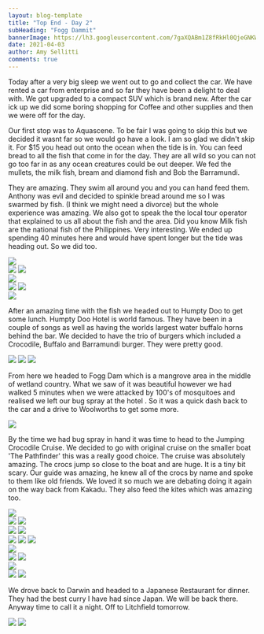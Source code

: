 ```yaml
---
layout: blog-template
title: "Top End - Day 2"
subHeading: "Fogg Dammit"
bannerImage: https://lh3.googleusercontent.com/7gaXQABm1Z8fRkHl0QjeGNKWv7lURBw2NjSmBL3s60DBVtyNV0f3rhNl-ouOdLXS73xA2xr31jjiAUYooWD01WnpnP-Z1ug2KRa49rYunhKqH02cOlmBSZcCG0BeF0P4BlwpYt3Bkoo=w2400
date: 2021-04-03
author: Amy Sellitti
comments: true
---
```


Today after a very big sleep we went out to go and collect the car. We have rented a car from enterprise and so far they have been a delight to deal with. We got upgraded to a compact SUV which is brand new. After the car ick up we did some boring shopping for Coffee and other supplies and then we were off for the day.

Our first stop was to Aquascene. To be fair I was going to skip this but we decided it wasnt far so we would go have a look. I am so glad we didn't skip it. For $15 you head out onto the ocean when the tide is in. You can feed bread to all the fish that come in for the day. They are all wild so you can not go too far in as any ocean creatures could be out deeper. We fed the mullets, the milk fish, bream and diamond fish and Bob the Barramundi.

They are amazing. They swim all around you and you can hand feed them. Anthony was evil and decided to spinkle bread around me so I was swarmed by fish. (I think we might need a divorce) but the whole experience was amazing. We also got to speak the the local tour operator that explained to us all about the fish and the area. Did you know Milk fish are the national fish of the Philippines. Very interesting. We ended up spending 40 minutes here and would have spent longer but the tide was heading out. So we did too.

<div class="center-image"><img src="http://photos-2.asapadventures.com/blogs/2021topend/2021-04-03/PXL_20210403_011852067.jpg_compressed.JPEG" /></div>
<div class="grid-2c">
  <img src="http://photos-2.asapadventures.com/blogs/2021topend/2021-04-03/PXL_20210403_014011129.jpg_compressed.JPEG"/>
  <img src="http://photos-2.asapadventures.com/blogs/2021topend/2021-04-03/PXL_20210403_013554300.jpg_compressed.JPEG"/>
</div>
<div class="center-image"><img src="http://photos-2.asapadventures.com/blogs/2021topend/2021-04-03/PXL_20210403_013719504.MP.jpg_compressed.JPEG" /></div>
<div class="grid-2c">
  <img src="http://photos-2.asapadventures.com/blogs/2021topend/2021-04-03/PXL_20210403_014120482.jpg_compressed.JPEG"/>
  <img src="http://photos-2.asapadventures.com/blogs/2021topend/2021-04-03/PXL_20210403_014146479.jpg_compressed.JPEG"/>
</div>
<div class="center-image"><img src="http://photos-2.asapadventures.com/blogs/2021topend/2021-04-03/PXL_20210403_015803017.jpg_compressed.JPEG" /></div>

After an amazing time with the fish we headed out to Humpty Doo to get some lunch. Humpty Doo Hotel is world famous. They have been in a couple of songs as well as having the worlds largest water buffalo horns behind the bar. We decided to have the trio of burgers which included a Crocodile, Buffalo and Barramundi burger. They were pretty good.

<div class="grid-3c">
  <img src="http://photos-2.asapadventures.com/blogs/2021topend/2021-04-03/PXL_20210403_025726655.jpg_compressed.JPEG"/>
  <img src="http://photos-2.asapadventures.com/blogs/2021topend/2021-04-03/PXL_20210403_025721717.jpg_compressed.JPEG"/>
  <img src="http://photos-2.asapadventures.com/blogs/2021topend/2021-04-03/PXL_20210403_024320412.jpg_compressed.JPEG"/>
</div>

From here we headed to Fogg Dam which is a mangrove area in the middle of wetland country. What we saw of it was beautiful however we had walked 5 minutes when we were attacked by 100's of mosquitoes and realised we left our bug spray at the hotel . So it was a quick dash back to the car and a drive to Woolworths to get some more.

<div class="center-image"><img src="http://photos-2.asapadventures.com/blogs/2021topend/2021-04-03/PXL_20210403_034920693.jpg_compressed.JPEG" /></div>

By the time we had bug spray in hand it was time to head to the Jumping Crocodile Cruise. We decided to go with original cruise on the smaller boat 'The Pathfinder' this was a really good choice. The cruise was absolutely amazing. The crocs jump so close to the boat and are huge. It is a tiny bit scary. Our guide was amazing, he knew all of the crocs by name and spoke to them like old friends. We loved it so much we are debating doing it again on the way back from Kakadu.
They also feed the kites which was amazing too.

<div class="center-image"><img src="http://photos-2.asapadventures.com/blogs/2021topend/2021-04-03/PXL_20210403_052943153.MP.jpg_compressed.JPEG" /></div>
<div class="grid-2c">
  <img src="http://photos-2.asapadventures.com/blogs/2021topend/2021-04-03/PXL_20210403_052625964.jpg_compressed.JPEG"/>
  <img src="http://photos-2.asapadventures.com/blogs/2021topend/2021-04-03/PXL_20210403_054326180.MP.jpg_compressed.JPEG"/>
</div>
<div class="grid-2c">
  <img src="http://photos-2.asapadventures.com/blogs/2021topend/2021-04-03/PXL_20210403_054304517.jpg_compressed.JPEG"/>
  <img src="http://photos-2.asapadventures.com/blogs/2021topend/2021-04-03/PXL_20210403_054343524.jpg_compressed.JPEG"/>
</div>
<div class="grid-3c">
  <img src="http://photos-2.asapadventures.com/blogs/2021topend/2021-04-03/PXL_20210403_054406973.jpg_compressed.JPEG"/>
  <img src="http://photos-2.asapadventures.com/blogs/2021topend/2021-04-03/PXL_20210403_055559362~2_exported_7563_1617437223794.jpg_compressed.JPEG"/>
  <img src="http://photos-2.asapadventures.com/blogs/2021topend/2021-04-03/PXL_20210403_055722881.MP.jpg_compressed.JPEG"/>
</div>
<div class="center-image"><img src="http://photos-2.asapadventures.com/blogs/2021topend/2021-04-03/PXL_20210403_055750147.jpg_compressed.JPEG" /></div>
<div class="grid-2c">
  <img src="http://photos-2.asapadventures.com/blogs/2021topend/2021-04-03/PXL_20210403_060351996_exported_7409_1617437477813.jpg_compressed.JPEG"/>
  <img src="http://photos-2.asapadventures.com/blogs/2021topend/2021-04-03/PXL_20210403_061006144~2_exported_0_1617437526231.jpg_compressed.JPEG"/>
</div>
<div class="center-image"><img src="http://photos-2.asapadventures.com/blogs/2021topend/2021-04-03/PXL_20210403_070337713.jpg_compressed.JPEG" /></div>
<div class="grid-2c">
  <img src="http://photos-2.asapadventures.com/blogs/2021topend/2021-04-03/20210403165835_IMG_6876.jpg_compressed.JPEG"/>
  <img src="http://photos-2.asapadventures.com/blogs/2021topend/2021-04-03/20210403165846_IMG_6878.jpg_compressed.JPEG"/>
</div>

We drove back to Darwin and headed to a Japanese Restaurant for dinner. They had the best curry I have had since Japan. We will be back there. Anyway time to call it a night. Off to Litchfield tomorrow.

<div class="grid-2c">
  <img src="http://photos-2.asapadventures.com/blogs/2021topend/2021-04-03/PXL_20210403_091108992.jpg_compressed.JPEG"/>
  <img src="http://photos-2.asapadventures.com/blogs/2021topend/2021-04-03/PXL_20210403_091332644.jpg_compressed.JPEG"/>
</div>
